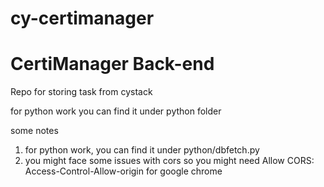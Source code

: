 # cy-certimanager
 <h1>CertiManager Back-end </h1>
Repo for storing task from cystack
<div>
<p>for python work you can find it under python folder</p>
 
 some notes 
 <ol>
  <li>for python work, you can find it under python/dbfetch.py</li>
  <li>you might face some issues with cors so you might need Allow CORS: Access-Control-Allow-origin for google chrome</li>
 </ol>
</div>
